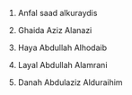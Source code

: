 1. Anfal saad alkuraydis

2. Ghaida Aziz Alanazi

3. Haya Abdullah Alhodaib

4. Layal Abdullah Alamrani

5. Danah Abdulaziz Alduraihim
